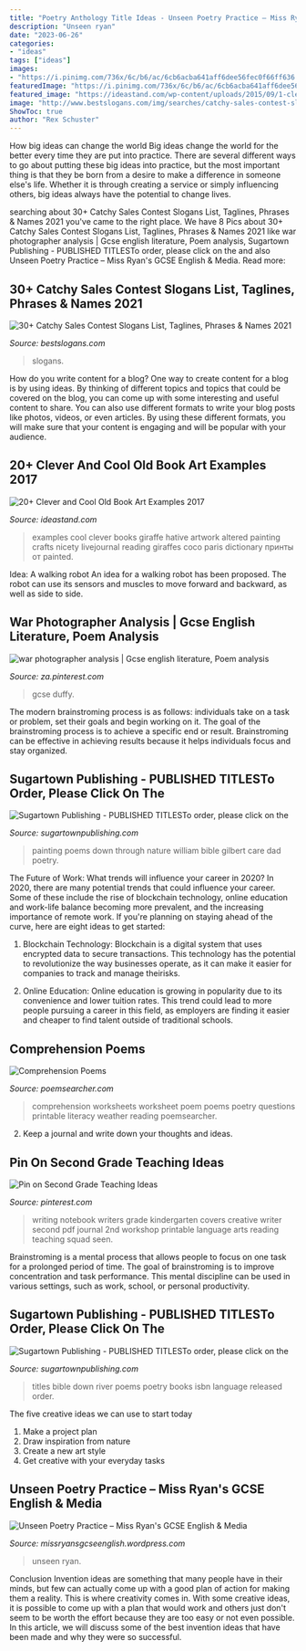 ```yaml
---
title: "Poetry Anthology Title Ideas - Unseen Poetry Practice – Miss Ryan&#039;s Gcse English &amp; Media"
description: "Unseen ryan"
date: "2023-06-26"
categories:
- "ideas"
tags: ["ideas"]
images:
- "https://i.pinimg.com/736x/6c/b6/ac/6cb6acba641aff6dee56fec0f66ff636.jpg"
featuredImage: "https://i.pinimg.com/736x/6c/b6/ac/6cb6acba641aff6dee56fec0f66ff636.jpg"
featured_image: "https://ideastand.com/wp-content/uploads/2015/09/1-clever-book-page-art.jpg"
image: "http://www.bestslogans.com/img/searches/catchy-sales-contest-slogans-list-201907_1215.png"
ShowToc: true
author: "Rex Schuster"
---
```



How big ideas can change the world
Big ideas change the world for the better every time they are put into practice. There are several different ways to go about putting these big ideas into practice, but the most important thing is that they be born from a desire to make a difference in someone else's life. Whether it is through creating a service or simply influencing others, big ideas always have the potential to change lives.

	

		
searching about 30+ Catchy Sales Contest Slogans List, Taglines, Phrases &amp; Names 2021 you've came to the right place. We have 8 Pics about 30+ Catchy Sales Contest Slogans List, Taglines, Phrases &amp; Names 2021 like war photographer analysis | Gcse english literature, Poem analysis, Sugartown Publishing - PUBLISHED TITLESTo order, please click on the and also Unseen Poetry Practice – Miss Ryan&#039;s GCSE English &amp; Media. Read more:
		
    
## 30+ Catchy Sales Contest Slogans List, Taglines, Phrases &amp; Names 2021

<img loading=lazy src="http://www.bestslogans.com/img/searches/catchy-sales-contest-slogans-list-201907_1215.png" onerror="this.onerror=null;this.src='https://tse2.mm.bing.net/th?id=OIP.2Qt_dfLf9J01MzNzrUlhggHaGL&amp;pid=15.1';" alt="30+ Catchy Sales Contest Slogans List, Taglines, Phrases &amp; Names 2021">

_Source: bestslogans.com_

>slogans. 

	

How do you write content for a blog?
One way to create content for a blog is by using ideas. By thinking of different topics and topics that could be covered on the blog, you can come up with some interesting and useful content to share. You can also use different formats to write your blog posts like photos, videos, or even articles. By using these different formats, you will make sure that your content is engaging and will be popular with your audience.

    
## 20+ Clever And Cool Old Book Art Examples 2017

<img loading=lazy src="https://ideastand.com/wp-content/uploads/2015/09/1-clever-book-page-art.jpg" onerror="this.onerror=null;this.src='https://tse4.mm.bing.net/th?id=OIP.EskTliYlTS31a-5e_wKu5QHaKX&amp;pid=15.1';" alt="20+ Clever and Cool Old Book Art Examples 2017">

_Source: ideastand.com_

>examples cool clever books giraffe hative artwork altered painting crafts nicety livejournal reading giraffes coco paris dictionary принты от painted. 

	

Idea: A walking robot
An idea for a walking robot has been proposed. The robot can use its sensors and muscles to move forward and backward, as well as side to side.

    
## War Photographer Analysis | Gcse English Literature, Poem Analysis

<img loading=lazy src="https://i.pinimg.com/736x/6c/b6/ac/6cb6acba641aff6dee56fec0f66ff636.jpg" onerror="this.onerror=null;this.src='https://tse1.mm.bing.net/th?id=OIP.TKpO73K2J1SKh-_c7sjWZwHaJ3&amp;pid=15.1';" alt="war photographer analysis | Gcse english literature, Poem analysis">

_Source: za.pinterest.com_

>gcse duffy. 

	

The modern brainstroming process is as follows: individuals take on a task or problem, set their goals and begin working on it. The goal of the brainstroming process is to achieve a specific end or result. Brainstroming can be effective in achieving results because it helps individuals focus and stay organized.

    
## Sugartown Publishing - PUBLISHED TITLESTo Order, Please Click On The

<img loading=lazy src="http://sugartownpublishing.com/yahoo_site_admin/assets/images/Cathy-Dana-cover_sm.89183628_std.jpg" onerror="this.onerror=null;this.src='https://tse4.mm.bing.net/th?id=OIP.31-AppI3G-nZ9WYDicoiEwAAAA&amp;pid=15.1';" alt="Sugartown Publishing - PUBLISHED TITLESTo order, please click on the">

_Source: sugartownpublishing.com_

>painting poems down through nature william bible gilbert care dad poetry. 

	

The Future of Work: What trends will influence your career in 2020?
In 2020, there are many potential trends that could influence your career. Some of these include the rise of blockchain technology, online education and work-life balance becoming more prevalent, and the increasing importance of remote work. If you're planning on staying ahead of the curve, here are eight ideas to get started:
1. Blockchain Technology: Blockchain is a digital system that uses encrypted data to secure transactions. This technology has the potential to revolutionize the way businesses operate, as it can make it easier for companies to track and manage theirisks.

2. Online Education: Online education is growing in popularity due to its convenience and lower tuition rates. This trend could lead to more people pursuing a career in this field, as employers are finding it easier and cheaper to find talent outside of traditional schools.


    
## Comprehension Poems

<img loading=lazy src="https://www.poemsearcher.com/images/poemsearcher/ed/ed68659718272fa5f16f4e7b7a5d12ed.jpeg" onerror="this.onerror=null;this.src='https://tse1.mm.bing.net/th?id=OIP.aQXOTIHy478AFgavZUDP6gHaKf&amp;pid=15.1';" alt="Comprehension Poems">

_Source: poemsearcher.com_

>comprehension worksheets worksheet poem poems poetry questions printable literacy weather reading poemsearcher. 

	

2. Keep a journal and write down your thoughts and ideas.

    
## Pin On Second Grade Teaching Ideas

<img loading=lazy src="https://i.pinimg.com/736x/05/9b/f5/059bf5d40bcbcdd0735abf3e9b90ba4f--writing-notebook-narrative-writing.jpg" onerror="this.onerror=null;this.src='https://tse3.mm.bing.net/th?id=OIP.TPYopoDPeIOWCVhjeRbM3QDhEs&amp;pid=15.1';" alt="Pin on Second Grade Teaching Ideas">

_Source: pinterest.com_

>writing notebook writers grade kindergarten covers creative writer second pdf journal 2nd workshop printable language arts reading teaching squad seen. 

	

Brainstroming is a mental process that allows people to focus on one task for a prolonged period of time. The goal of brainstroming is to improve concentration and task performance. This mental discipline can be used in various settings, such as work, school, or personal productivity.

    
## Sugartown Publishing - PUBLISHED TITLESTo Order, Please Click On The

<img loading=lazy src="http://www.sugartownpublishing.com/yahoo_site_admin/assets/images/Same_River_Twice_large.14784824_std.jpg" onerror="this.onerror=null;this.src='https://tse3.mm.bing.net/th?id=OIP.uAzDvsvMPpZlVyzVVM76QwHaLI&amp;pid=15.1';" alt="Sugartown Publishing - PUBLISHED TITLESTo order, please click on the">

_Source: sugartownpublishing.com_

>titles bible down river poems poetry books isbn language released order. 

	

The five creative ideas we can use to start today
1. Make a project plan
2. Draw inspiration from nature
3. Create a new art style
4. Get creative with your everyday tasks 

    
## Unseen Poetry Practice – Miss Ryan&#039;s GCSE English &amp; Media

<img loading=lazy src="https://missryansgcseenglish.files.wordpress.com/2013/05/poem-house.png?w=592&amp;h=936" onerror="this.onerror=null;this.src='https://tse2.mm.bing.net/th?id=OIP.HcB-IYpgzFSPB70PMd1znQHaLt&amp;pid=15.1';" alt="Unseen Poetry Practice – Miss Ryan&#039;s GCSE English &amp; Media">

_Source: missryansgcseenglish.wordpress.com_

>unseen ryan. 

	

Conclusion
Invention ideas are something that many people have in their minds, but few can actually come up with a good plan of action for making them a reality. This is where creativity comes in. With some creative ideas, it is possible to come up with a plan that would work and others just don't seem to be worth the effort because they are too easy or not even possible. In this article, we will discuss some of the best invention ideas that have been made and why they were so successful.

